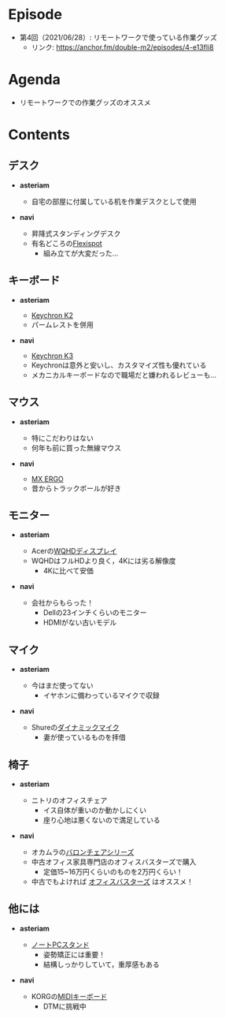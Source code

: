 # Episode

- 第4回（2021/06/28）: リモートワークで使っている作業グッズ
  - リンク: https://anchor.fm/double-m2/episodes/4-e13fli8

# Agenda

- リモートワークでの作業グッズのオススメ

# Contents

## デスク

- **asteriam**
  - 自宅の部屋に付属している机を作業デスクとして使用

- **navi**
  - 昇降式スタンディングデスク
  - 有名どころの[Flexispot](https://flexispot.jp/)
    - 組み立てが大変だった...

## キーボード

- **asteriam**
  - [Keychron K2](https://www.keychron.com/products/keychron-k2-wireless-mechanical-keyboard)
  - パームレストを併用

- **navi**
  - [Keychron K3](https://www.keychron.com/products/keychron-k3-wireless-mechanical-keyboard)
  - Keychronは意外と安いし、カスタマイズ性も優れている
  - メカニカルキーボードなので職場だと嫌われるレビューも...

## マウス

- **asteriam**
  - 特にこだわりはない
  - 何年も前に買った無線マウス

- **navi**
  - [MX ERGO](https://www.logicool.co.jp/ja-jp/products/mice/mx-ergo-wireless-trackball-mouse.910-005183.html)
  - 昔からトラックボールが好き

## モニター

- **asteriam**
  - Acerの[WQHDディスプレイ](https://www.amazon.co.jp/gp/product/B084B948TK/ref=ppx_yo_dt_b_asin_title_o06_s00)
  - WQHDはフルHDより良く，4Kには劣る解像度
    - 4Kに比べて安価

- **navi**
  - 会社からもらった！
    - Dellの23インチくらいのモニター
    - HDMIがない古いモデル

## マイク

- **asteriam**
  - 今はまだ使ってない
    - イヤホンに備わっているマイクで収録

- **navi**
  - Shureの[ダイナミックマイク](https://amzn.to/3dgucDk)
    - 妻が使っているものを拝借

## 椅子

- **asteriam**
  - ニトリのオフィスチェア
    - イス自体が重いのか動かしにくい
    - 座り心地は悪くないので満足している

- **navi**
  - オカムラの[バロンチェアシリーズ](https://www.okamura.co.jp/product/seating/baron/)
  - 中古オフィス家具専門店のオフィスバスターズで購入
    - 定価15~16万円くらいのものを2万円くらい！
  - 中古でもよければ [オフィスバスターズ](https://www.officebusters.com/) はオススメ！

## 他には

- **asteriam**
  - [ノートPCスタンド](https://amzn.to/3A2OTg7)
    - 姿勢矯正には重要！
    - 結構しっかりしていて，重厚感もある

- **navi**
  - KORGの[MIDIキーボード](https://amzn.to/3jde8Gj)
    - DTMに挑戦中

